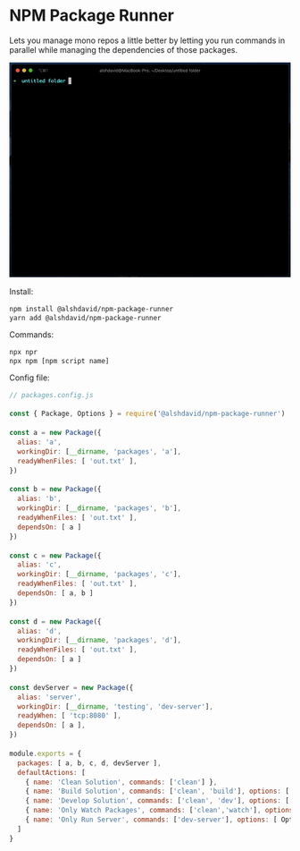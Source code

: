 # NPM Package Runner

Lets you manage mono repos a little better by letting you run commands in parallel while managing the dependencies of those packages.

<img width="550px" src="docs/video.gif" />
<br>

Install:
```
npm install @alshdavid/npm-package-runner
yarn add @alshdavid/npm-package-runner
```

Commands:

```
npx npr
npx npm [npm script name]
```

Config file:

```javascript
// packages.config.js

const { Package, Options } = require('@alshdavid/npm-package-runner')

const a = new Package({
  alias: 'a',
  workingDir: [__dirname, 'packages', 'a'],
  readyWhenFiles: [ 'out.txt' ],
})

const b = new Package({
  alias: 'b',
  workingDir: [__dirname, 'packages', 'b'],
  readyWhenFiles: [ 'out.txt' ],
  dependsOn: [ a ]
})

const c = new Package({
  alias: 'c',
  workingDir: [__dirname, 'packages', 'c'],
  readyWhenFiles: [ 'out.txt' ],
  dependsOn: [ a, b ]
})

const d = new Package({
  alias: 'd',
  workingDir: [__dirname, 'packages', 'd'],
  readyWhenFiles: [ 'out.txt' ],
  dependsOn: [ a ]
})

const devServer = new Package({
  alias: 'server',
  workingDir: [__dirname, 'testing', 'dev-server'],
  readyWhen: [ 'tcp:8080' ],
  dependsOn: [ a ],
})

module.exports = {
  packages: [ a, b, c, d, devServer ],
  defaultActions: [
    { name: 'Clean Solution', commands: ['clean'] },
    { name: 'Build Solution', commands: ['clean', 'build'], options: [ Options.KillOthersOnFailure ] },
    { name: 'Develop Solution', commands: ['clean', 'dev'], options: [ Options.KillOthersOnFailure ] },
    { name: 'Only Watch Packages', commands: ['clean','watch'], options: [ Options.KillOthersOnFailure ] },
    { name: 'Only Run Server', commands: ['dev-server'], options: [ Options.KillOthersOnFailure, Options.NoPrefix ] },
  ]
}
```

